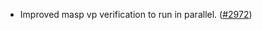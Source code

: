 - Improved masp vp verification to run in parallel.
  ([\#2972](https://github.com/anoma/namada/pull/2972))